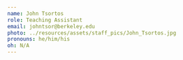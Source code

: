 ```yaml
---
name: John Tsortos
role: Teaching Assistant
email: johntsor@berkeley.edu
photo: ../resources/assets/staff_pics/John_Tsortos.jpg
pronouns: he/him/his
oh: N/A
---
```

